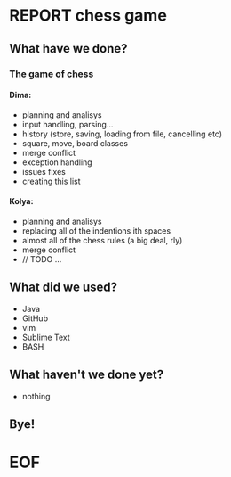 # REPORT chess game

## What have we done?
### The game of chess
#### Dima:
  * planning and analisys
  * input handling, parsing... 
  * history (store, saving, loading from file, cancelling etc)
  * square, move, board classes
  * merge conflict
  * exception handling
  * issues fixes
  * creating this list
#### Kolya:
  * planning and analisys
  * replacing all of the indentions ith spaces
  * almost all of the chess rules (a big deal, rly)
  * merge conflict
  * // TODO ...
## What did we used?
  * Java
  * GitHub
  * vim
  * Sublime Text
  * BASH
## What haven't we done yet?
  * nothing
## Bye!
# EOF  
